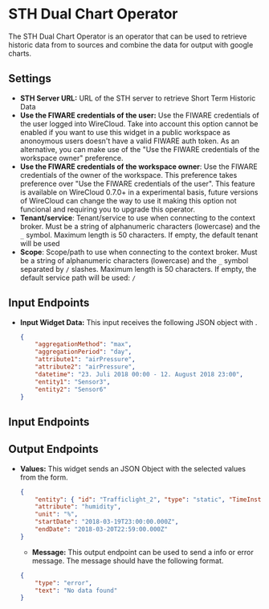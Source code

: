 STH Dual Chart Operator
====================

The STH Dual Chart Operator is an operator that can be used to retrieve historic data from to sources and combine the data for output with google charts.

Settings
--------

- **STH Server URL:** URL of the STH server to retrieve Short Term Historic Data
- **Use the FIWARE credentials of the user:** Use the FIWARE credentials of the
  user logged into WireCloud. Take into account this option cannot be enabled if
  you want to use this widget in a public workspace as anonoymous users doesn't
  have a valid FIWARE auth token. As an alternative, you can make use of the
  "Use the FIWARE credentials of the workspace owner" preference.
- **Use the FIWARE credentials of the workspace owner**: Use the FIWARE
  credentials of the owner of the workspace. This preference takes preference
  over "Use the FIWARE credentials of the user". This feature is available on
  WireCloud 0.7.0+ in a experimental basis, future versions of WireCloud can
  change the way to use it making this option not funcional and requiring you to
  upgrade this operator.
- **Tenant/service**: Tenant/service to use when connecting to the context
  broker. Must be a string of alphanumeric characters (lowercase) and the `_`
  symbol. Maximum length is 50 characters. If empty, the default tenant will be
  used
- **Scope**: Scope/path to use when connecting to the context broker. Must
  be a string of alphanumeric characters (lowercase) and the `_` symbol
  separated by `/` slashes. Maximum length is 50 characters. If empty, the
  default service path will be used: `/`

Input Endpoints
--------

- **Input Widget Data:** This input receives the following JSON object with . 


    ```json
    {
        "aggregationMethod": "max",
        "aggregationPeriod": "day",
        "attribute1": "airPressure",
        "attribute2": "airPressure",
        "datetime": "23. Juli 2018 00:00 - 12. August 2018 23:00",
        "entity1": "Sensor3",
        "entity2": "Sensor6"
    }
    ```

Input Endpoints
--------

Output Endpoints
--------

-   **Values:** This widget sends an JSON Object with the selected values from the form.

    ```json
    {
        "entity": { "id": "Trafficlight_2", "type": "static", "TimeInstant": "2018-02-05T12:29:35.00Z", "...": "..."},
        "attribute": "humidity",
        "unit": "%",
        "startDate": "2018-03-19T23:00:00.000Z",
        "endDate": "2018-03-20T22:59:00.000Z"
    }
    ```

    - **Message:** This output endpoint can be used to send a info or error message. The message should have the following format. 

    ```json
    {
        "type": "error",
        "text": "No data found"
    }
    ```
